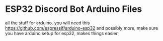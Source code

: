 # ESP32 Discord Bot Arduino Files
all the stuff for arduino.
you will need this https://github.com/espressif/arduino-esp32
and possibly more, make sure you have arduino setup for esp32, makes things easier. 
